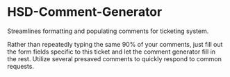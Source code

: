 # HSD-Comment-Generator
Streamlines formatting and populating comments for ticketing system.

Rather than repeatedly typing the same 90% of your comments, just fill out the form fields specific to this ticket and let the comment generator fill in the rest.
Utilize several presaved comments to quickly respond to common requests.
